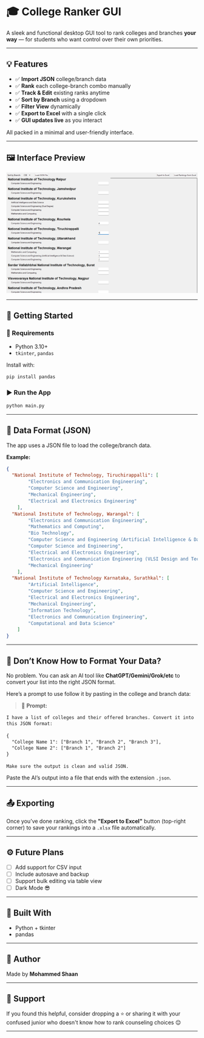 # 🎓 College Ranker GUI

A sleek and functional desktop GUI tool to rank colleges and branches **your way** — for students who want control over their own priorities.

---

## 💡 Features

- ✅ **Import JSON** college/branch data
- ✅ **Rank** each college-branch combo manually
- ✅ **Track & Edit** existing ranks anytime
- ✅ **Sort by Branch** using a dropdown
- ✅ **Filter View** dynamically
- ✅ **Export to Excel** with a single click
- ✅ **GUI updates live** as you interact

All packed in a minimal and user-friendly interface.

---

## 🖼️ Interface Preview

<img src="assets/preview.png" alt="App Screenshot" width="600">

---

## 🚀 Getting Started

### 🔧 Requirements

- Python 3.10+
- `tkinter`, `pandas`

Install with:

```bash
pip install pandas
```

### ▶️ Run the App

```bash
python main.py
```

---

## 📂 Data Format (JSON)

The app uses a JSON file to load the college/branch data.

**Example:**

```json
{
  "National Institute of Technology, Tiruchirappalli": [
        "Electronics and Communication Engineering",
        "Computer Science and Engineering",
        "Mechanical Engineering",
        "Electrical and Electronics Engineering"
    ],
  "National Institute of Technology, Warangal": [
        "Electronics and Communication Engineering",
        "Mathematics and Computing",
        "Bio Technology",
        "Computer Science and Engineering (Artificial Intelligence & Data Science)",
        "Computer Science and Engineering",
        "Electrical and Electronics Engineering",
        "Electronics and Communication Engineering (VLSI Design and Technology)",
        "Mechanical Engineering"
    ],
  "National Institute of Technology Karnataka, Surathkal": [
        "Artificial Intelligence",
        "Computer Science and Engineering",
        "Electrical and Electronics Engineering",
        "Mechanical Engineering",
        "Information Technology",
        "Electronics and Communication Engineering",
        "Computational and Data Science"
    ]
}
```

---

## 🤖 Don’t Know How to Format Your Data?

No problem. You can ask an AI tool like **ChatGPT/Gemini/Grok/etc** to convert your list into the right JSON format.

Here’s a prompt to use follow it by pasting in the college and branch data:

> 💬 **Prompt:**
```
I have a list of colleges and their offered branches. Convert it into this JSON format:

{
  "College Name 1": ["Branch 1", "Branch 2", "Branch 3"],
  "College Name 2": ["Branch 1", "Branch 2"]
}

Make sure the output is clean and valid JSON.
```

Paste the AI’s output into a file that ends with the extension `.json`.

---

## 📤 Exporting

Once you’ve done ranking, click the **"Export to Excel"** button (top-right corner) to save your rankings into a `.xlsx` file automatically.

---

## ⚙️ Future Plans

- [ ] Add support for CSV input
- [ ] Include autosave and backup
- [ ] Support bulk editing via table view
- [ ] Dark Mode 😎

---

## 🧠 Built With

- Python + tkinter  
- pandas

---

## 🪪 Author

Made by **Mohammed Shaan**

---

## 🫶 Support

If you found this helpful, consider dropping a ⭐ or sharing it with your confused junior who doesn't know how to rank counseling choices 😌

---
